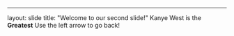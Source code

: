 ---
layout: slide
title: "Welcome to our second slide!"
Kanye West is the **Greatest**
Use the left arrow to go back!
